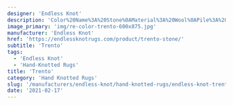 ```yaml
---
designer: 'Endless Knot'
description: 'Color%20Name%3A%20Stone%0AMaterial%3A%20Wool%0APile%3A%20CutStyle%3A%20AbstractCollection%3A%20Hand-Knotted%20Collection'
image_primary: 'img/re-color-trento-600x875.jpg'
manufacturer: 'Endless Knot'
href: 'https://endlessknotrugs.com/product/trento-stone/'
subtitle: 'Trento'
tags:
  - 'Endless Knot'
  - 'Hand-Knotted Rugs'
title: 'Trento'
category: 'Hand Knotted Rugs'
slug: '/manufacturers/endless-knot/hand-knotted-rugs/endless-knot-trento'
date: '2021-02-17'
---
```

